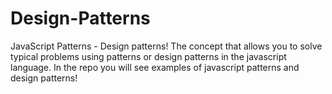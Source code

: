 # Design-Patterns
JavaScript Patterns - Design patterns!
The concept that allows you to solve typical problems using patterns or design patterns in the javascript language. 
In the repo you will see examples of javascript patterns and design patterns!

